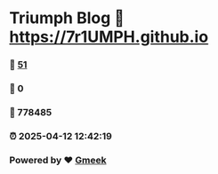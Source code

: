 # Triumph Blog :link: https://7r1UMPH.github.io 
### :page_facing_up: [51](https://7r1UMPH.github.io/tag.html) 
### :speech_balloon: 0 
### :hibiscus: 778485 
### :alarm_clock: 2025-04-12 12:42:19 
### Powered by :heart: [Gmeek](https://github.com/Meekdai/Gmeek)
